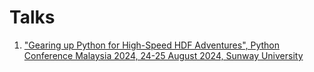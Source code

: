 # Talks
1. ["Gearing up Python for High-Speed HDF Adventures", Python Conference Malaysia 2024, 24-25 August 2024, Sunway University](./pyconmy2024)
